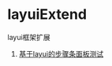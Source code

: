 # layuiExtend
layui框架扩展

1. [基于layui的步骤条面板测试](https://hsiangleev.github.io/layuiExtend/step/index.html)
